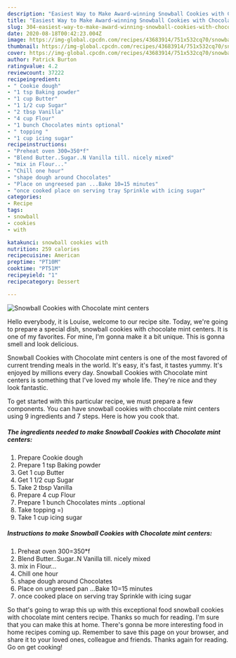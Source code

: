 ```yaml
---
description: "Easiest Way to Make Award-winning Snowball Cookies with Chocolate mint centers"
title: "Easiest Way to Make Award-winning Snowball Cookies with Chocolate mint centers"
slug: 304-easiest-way-to-make-award-winning-snowball-cookies-with-chocolate-mint-centers
date: 2020-08-18T00:42:23.004Z
image: https://img-global.cpcdn.com/recipes/43683914/751x532cq70/snowball-cookies-with-chocolate-mint-centers-recipe-main-photo.jpg
thumbnail: https://img-global.cpcdn.com/recipes/43683914/751x532cq70/snowball-cookies-with-chocolate-mint-centers-recipe-main-photo.jpg
cover: https://img-global.cpcdn.com/recipes/43683914/751x532cq70/snowball-cookies-with-chocolate-mint-centers-recipe-main-photo.jpg
author: Patrick Burton
ratingvalue: 4.2
reviewcount: 37222
recipeingredient:
- " Cookie dough"
- "1 tsp Baking powder"
- "1 cup Butter"
- "1 1/2 cup Sugar"
- "2 tbsp Vanilla"
- "4 cup Flour"
- "1 bunch Chocolates mints optional"
- " topping "
- "1 cup icing sugar"
recipeinstructions:
- "Preheat oven 300=350*f"
- "Blend Butter..Sugar..N Vanilla till. nicely mixed"
- "mix in Flour..."
- "Chill one hour"
- "shape dough around Chocolates"
- "Place on ungreesed pan ...Bake 10=15 minutes"
- "once cooked place on serving tray Sprinkle with icing sugar"
categories:
- Recipe
tags:
- snowball
- cookies
- with

katakunci: snowball cookies with 
nutrition: 259 calories
recipecuisine: American
preptime: "PT10M"
cooktime: "PT51M"
recipeyield: "1"
recipecategory: Dessert

---
```



![Snowball Cookies with Chocolate mint centers](https://img-global.cpcdn.com/recipes/43683914/751x532cq70/snowball-cookies-with-chocolate-mint-centers-recipe-main-photo.jpg)

Hello everybody, it is Louise, welcome to our recipe site. Today, we're going to prepare a special dish, snowball cookies with chocolate mint centers. It is one of my favorites. For mine, I'm gonna make it a bit unique. This is gonna smell and look delicious.

Snowball Cookies with Chocolate mint centers is one of the most favored of current trending meals in the world. It's easy, it's fast, it tastes yummy. It's enjoyed by millions every day. Snowball Cookies with Chocolate mint centers is something that I've loved my whole life. They're nice and they look fantastic.




To get started with this particular recipe, we must prepare a few components. You can have snowball cookies with chocolate mint centers using 9 ingredients and 7 steps. Here is how you cook that.

<!--inarticleads1-->

##### The ingredients needed to make Snowball Cookies with Chocolate mint centers:

1. Prepare  Cookie dough
1. Prepare 1 tsp Baking powder
1. Get 1 cup Butter
1. Get 1 1/2 cup Sugar
1. Take 2 tbsp Vanilla
1. Prepare 4 cup Flour
1. Prepare 1 bunch Chocolates mints ..optional
1. Take  topping =)
1. Take 1 cup icing sugar




<!--inarticleads2-->

##### Instructions to make Snowball Cookies with Chocolate mint centers:

1. Preheat oven 300=350*f
1. Blend Butter..Sugar..N Vanilla till. nicely mixed
1. mix in Flour...
1. Chill one hour
1. shape dough around Chocolates
1. Place on ungreesed pan ...Bake 10=15 minutes
1. once cooked place on serving tray Sprinkle with icing sugar




So that's going to wrap this up with this exceptional food snowball cookies with chocolate mint centers recipe. Thanks so much for reading. I'm sure that you can make this at home. There's gonna be more interesting food in home recipes coming up. Remember to save this page on your browser, and share it to your loved ones, colleague and friends. Thanks again for reading. Go on get cooking!
